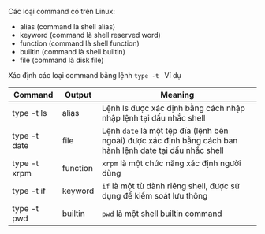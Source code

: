 Các loại command có trên Linux:
* alias (command là shell alias)
* keyword (command là shell reserved word)
* function (command là shell function)
* builtin (command là shell builtin)
* file (command là disk file)

Xác định các loại command bằng lệnh `type -t `
Ví dụ  

| Command | Output | Meaning |
|---------|--------|---------|
|type -t ls| alias | Lệnh ls được xác định bằng cách nhập nhập lệnh tại dấu nhắc shell |
|type -t date| file | Lệnh `date` là một tệp đĩa (lệnh bên ngoài) được xác định bằng cách ban hành lệnh date tại dấu nhắc shell|
|type -t xrpm| function | `xrpm` là một chức năng xác định người dùng |
|type -t if | keyword | `if` là một từ dành riêng shell, được sử dụng để kiểm soát lưu thông|
|type -t pwd| builtin | `pwd` là một shell builtin command|